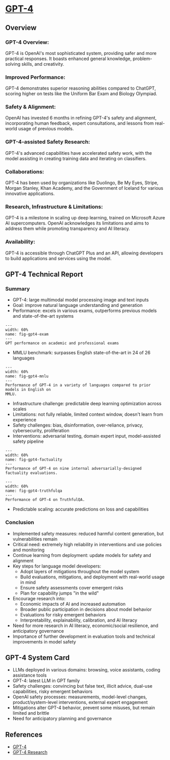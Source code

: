 # [GPT-4](https://openai.com/product/gpt-4)

## Overview

### GPT-4 Overview:

GPT-4 is OpenAI's most sophisticated system, providing safer and more practical responses. It boasts enhanced general knowledge, problem-solving skills, and creativity.

### Improved Performance:

GPT-4 demonstrates superior reasoning abilities compared to ChatGPT, scoring higher on tests like the Uniform Bar Exam and Biology Olympiad.

### Safety & Alignment:

OpenAI has invested 6 months in refining GPT-4's safety and alignment, incorporating human feedback, expert consultations, and lessons from real-world usage of previous models.

### GPT-4-assisted Safety Research:

GPT-4's advanced capabilities have accelerated safety work, with the model assisting in creating training data and iterating on classifiers.

### Collaborations:

GPT-4 has been used by organizations like Duolingo, Be My Eyes, Stripe, Morgan Stanley, Khan Academy, and the Government of Iceland for various innovative applications.

### Research, Infrastructure & Limitations:

GPT-4 is a milestone in scaling up deep learning, trained on Microsoft Azure AI supercomputers. OpenAI acknowledges its limitations and aims to address them while promoting transparency and AI literacy.

### Availability:

GPT-4 is accessible through ChatGPT Plus and an API, allowing developers to build applications and services using the model.

## GPT-4 Technical Report

### Summary

- GPT-4: large multimodal model processing image and text inputs
- Goal: improve natural language understanding and generation
- Performance: excels in various exams, outperforms previous models and state-of-the-art systems

```{figure} ../figs/nlp_advances/gpt4/exam.png
---
width: 60%
name: fig-gpt4-exam
---
GPT performance on academic and professional exams
```

- MMLU benchmark: surpasses English state-of-the-art in 24 of 26 languages

```{figure} ../figs/nlp_advances/gpt4/mmlu.png
---
width: 60%
name: fig-gpt4-mnlu
---
Performance of GPT-4 in a variety of languages compared to prior models in English on
MMLU.
```

- Infrastructure challenge: predictable deep learning optimization across scales
- Limitations: not fully reliable, limited context window, doesn't learn from experience
- Safety challenges: bias, disinformation, over-reliance, privacy, cybersecurity, proliferation
- Interventions: adversarial testing, domain expert input, model-assisted safety pipeline

```{figure} ../figs/nlp_advances/gpt4/factuality.png
---
width: 60%
name: fig-gpt4-factuality
---
Performance of GPT-4 on nine internal adversarially-designed factuality evaluations.
```

```{figure} ../figs/nlp_advances/gpt4/truthfulqa.png
---
width: 60%
name: fig-gpt4-truthfulqa
---
Performance of GPT-4 on TruthfulQA.
```

- Predictable scaling: accurate predictions on loss and capabilities

### Conclusion

- Implemented safety measures: reduced harmful content generation, but vulnerabilities remain
- Critical need: extremely high reliability in interventions and use policies and monitoring
- Continue learning from deployment: update models for safety and alignment
- Key steps for language model developers:
  - Adopt layers of mitigations throughout the model system
  - Build evaluations, mitigations, and deployment with real-world usage in mind
  - Ensure safety assessments cover emergent risks
  - Plan for capability jumps "in the wild"
- Encourage research into:
  - Economic impacts of AI and increased automation
  - Broader public participation in decisions about model behavior
  - Evaluations for risky emergent behaviors
  - Interpretability, explainability, calibration, and AI literacy
- Need for more research in AI literacy, economic/social resilience, and anticipatory governance
- Importance of further development in evaluation tools and technical improvements in model safety

## GPT-4 System Card

- LLMs deployed in various domains: browsing, voice assistants, coding assistance tools
- GPT-4: latest LLM in GPT family
- Safety challenges: convincing but false text, illicit advice, dual-use capabilities, risky emergent behaviors
- OpenAI safety processes: measurements, model-level changes, product/system-level interventions, external expert engagement
- Mitigations alter GPT-4 behavior, prevent some misuses, but remain limited and brittle
- Need for anticipatory planning and governance

## References

- [GPT-4](https://openai.com/product/gpt-4)
- [GPT-4 Research](https://openai.com/research/gpt-4)
